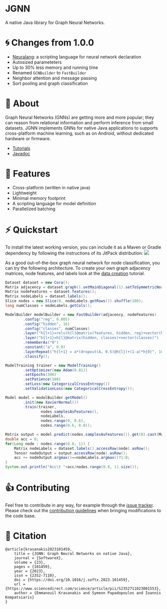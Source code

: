 # JGNN

A native Java library for Graph Neural Networks.

# :cyclone: Changes from 1.0.0

* [Neuralang](Neuralang.md): a scripting language for neural network declaration
* Autosized parameteters
* Up to 30% less memory and running time
* Renamed `GCNBuilder` to `FastBuilder`
* Neighbor attention and message passing
* Sort pooling and graph classification

# :dart: About

Graph Neural Networks (GNNs) are getting more and more popular;
they can reason from relational information and perform inference from small datasets.
JGNN implements GNNs for native Java applications to supports cross-platform machine
learning, such as on Android, without dedicated hardware or firmware.

* [Tutorials](tutorials/README.md)
* [Javadoc](https://mklab-iti.github.io/JGNN/)

# :rocket: Features

* Cross-platform (written in native java)
* Lightweight
* Minimal memory footprint
* A scripting language for model definition
* Parallelized batching

# :zap: Quickstart

To install the latest working version, you can include it as a Maven or Gradle dependency 
by following the instructions of its JitPack distribution:
[![](https://jitpack.io/v/MKLab-ITI/JGNN.svg)](https://jitpack.io/#MKLab-ITI/JGNN)

As a good out-of-the-box graph neural network for node classification, you can try the 
following architecture. To create your own graph adjacency matrices,
node features, and labels look at the [data creation](tutorials/Data.md) tutorial.

```java
Dataset dataset = new Cora();
Matrix adjacency = dataset.graph().setMainDiagonal(1).setToSymmetricNormalization();
Matrix nodeFeatures = dataset.features();
Matrix nodeLabels = dataset.labels();
Slice nodes = new Slice(0, nodeLabels.getRows()).shuffle(100);
long numClasses = nodeLabels.getCols();

ModelBuilder modelBuilder = new FastBuilder(adjacency, nodeFeatures)
		.config("reg", 0.005)
		.config("hidden", 16)
		.config("classes", numClasses)
		.layer("h{l+1}=relu(h{l}@matrix(features, hidden, reg)+vector(hidden))")
		.layer("h{l+1}=h{l}@matrix(hidden, classes)+vector(classes)")
		.rememberAs("0")
		.constant("a", 0.9)
		.layerRepeat("h{l+1} = a*(dropout(A, 0.5)@h{l})+(1-a)*h{0}", 10)
		.classify();

ModelTraining trainer = new ModelTraining()
		.setOptimizer(new Adam(0.01))
		.setEpochs(300)
		.setPatience(100)
		.setLoss(new CategoricalCrossEntropy())
		.setValidationLoss(new CategoricalCrossEntropy());

Model model = modelBuilder.getModel()
		.init(new XavierNormal())
		.train(trainer,
				nodes.samplesAsFeatures(), 
				nodeLabels, 
				nodes.range(0, 0.6), 
				nodes.range(0.6, 0.8));

Matrix output = model.predict(nodes.samplesAsFeatures()).get(0).cast(Matrix.class);
double acc = 0;
for(Long node : nodes.range(0.8, 1)) {
	Matrix nodeLabels = dataset.labels().accessRow(node).asRow();
	Tensor nodeOutput = output.accessRow(node).asRow();
	acc += nodeOutput.argmax()==nodeLabels.argmax()?1:0;
}
System.out.println("Acc\t "+acc/nodes.range(0.8, 1).size());
```

# :thumbsup: Contributing

Feel free to contribute in any way, for example through the [issue tracker](https://github.com/MKLab-ITI/JGNN/issues).
Please check out the [contribution guidelines](CONTRIBUTING.md) 
when bringing modifications to the code base.
 
# :notebook: Citation

```
@article{krasanakis2023101459,
	title = {JGNN: Graph Neural Networks on native Java},
	journal = {SoftwareX},
	volume = {23},
	pages = {101459},
	year = {2023},
	issn = {2352-7110},
	doi = {https://doi.org/10.1016/j.softx.2023.101459},
	url = {https://www.sciencedirect.com/science/article/pii/S2352711023001553},
	author = {Emmanouil Krasanakis and Symeon Papadopoulos and Ioannis Kompatsiaris}
}
```
